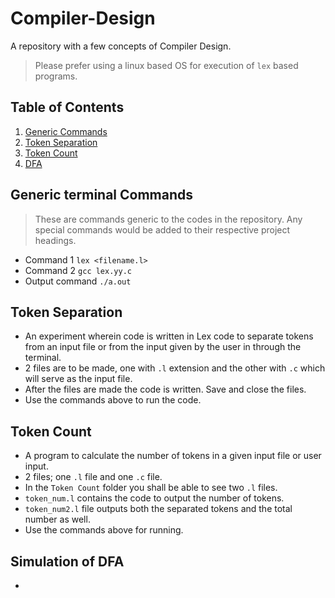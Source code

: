 # Compiler-Design
A repository with a few concepts of Compiler Design.

> Please prefer using a linux based OS for execution of `lex` based programs.

## Table of Contents
1. [Generic Commands](#Generic-terminal-Commands)
2. [Token Separation](#Token-Separation)
3. [Token Count](#Token-Count)
4. [DFA](#Simulation-of-DFA)

## Generic terminal Commands
> These are commands generic to the codes in the repository. Any special commands would be added to their respective project headings.
- Command 1  `lex <filename.l>`  
- Command 2  `gcc lex.yy.c`
- Output command  `./a.out`

## Token Separation
- An experiment wherein code is written in Lex code to separate tokens from an input file or from the input given by the user in through the terminal.
- 2 files are to be made, one with `.l` extension and the other with `.c` which will serve as the input file.
- After the files are made the code is written. Save and close the files.
- Use the commands above to run the code.

## Token Count
- A program to calculate the number of tokens in a given input file or user input.
- 2 files; one `.l` file and one `.c` file.
- In the `Token Count` folder you shall be able to see two `.l` files.
- `token_num.l` contains the code to output the number of tokens.
- `token_num2.l` file outputs both the separated tokens and the total number as well.
- Use the commands above for running.

## Simulation of DFA
- 
